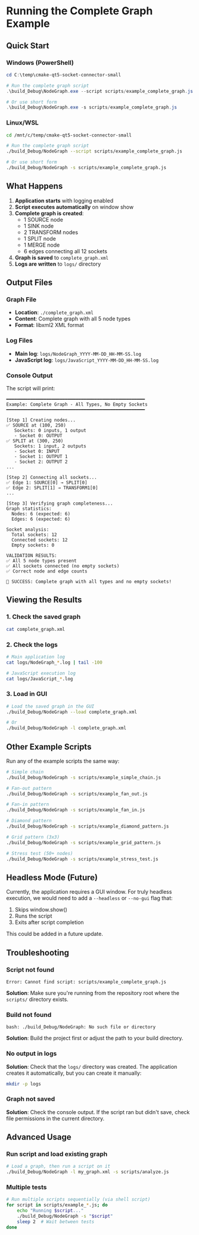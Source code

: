# Running the Complete Graph Example

## Quick Start

### Windows (PowerShell)
```powershell
cd C:\temp\cmake-qt5-socket-connector-small

# Run the complete graph script
.\build_Debug\NodeGraph.exe --script scripts/example_complete_graph.js

# Or use short form
.\build_Debug\NodeGraph.exe -s scripts/example_complete_graph.js
```

### Linux/WSL
```bash
cd /mnt/c/temp/cmake-qt5-socket-connector-small

# Run the complete graph script
./build_Debug/NodeGraph --script scripts/example_complete_graph.js

# Or use short form
./build_Debug/NodeGraph -s scripts/example_complete_graph.js
```

## What Happens

1. **Application starts** with logging enabled
2. **Script executes automatically** on window show
3. **Complete graph is created**:
   - 1 SOURCE node
   - 1 SINK node
   - 2 TRANSFORM nodes
   - 1 SPLIT node
   - 1 MERGE node
   - 6 edges connecting all 12 sockets
4. **Graph is saved** to `complete_graph.xml`
5. **Logs are written** to `logs/` directory

## Output Files

### Graph File
- **Location**: `./complete_graph.xml`
- **Content**: Complete graph with all 5 node types
- **Format**: libxml2 XML format

### Log Files
- **Main log**: `logs/NodeGraph_YYYY-MM-DD_HH-MM-SS.log`
- **JavaScript log**: `logs/JavaScript_YYYY-MM-DD_HH-MM-SS.log`

### Console Output
The script will print:
```
━━━━━━━━━━━━━━━━━━━━━━━━━━━━━━━━━━━━━━━━━━━━━━━━━━━━
Example: Complete Graph - All Types, No Empty Sockets
━━━━━━━━━━━━━━━━━━━━━━━━━━━━━━━━━━━━━━━━━━━━━━━━━━━━

[Step 1] Creating nodes...
✅ SOURCE at (100, 250)
   Sockets: 0 inputs, 1 output
   - Socket 0: OUTPUT
✅ SPLIT at (300, 250)
   Sockets: 1 input, 2 outputs
   - Socket 0: INPUT
   - Socket 1: OUTPUT 1
   - Socket 2: OUTPUT 2
...

[Step 2] Connecting all sockets...
✅ Edge 1: SOURCE[0] → SPLIT[0]
✅ Edge 2: SPLIT[1] → TRANSFORM1[0]
...

[Step 3] Verifying graph completeness...
Graph statistics:
  Nodes: 6 (expected: 6)
  Edges: 6 (expected: 6)

Socket analysis:
  Total sockets: 12
  Connected sockets: 12
  Empty sockets: 0

VALIDATION RESULTS:
✅ All 5 node types present
✅ All sockets connected (no empty sockets)
✅ Correct node and edge counts

🎉 SUCCESS: Complete graph with all types and no empty sockets!
```

## Viewing the Results

### 1. Check the saved graph
```bash
cat complete_graph.xml
```

### 2. Check the logs
```bash
# Main application log
cat logs/NodeGraph_*.log | tail -100

# JavaScript execution log
cat logs/JavaScript_*.log
```

### 3. Load in GUI
```bash
# Load the saved graph in the GUI
./build_Debug/NodeGraph --load complete_graph.xml

# Or
./build_Debug/NodeGraph -l complete_graph.xml
```

## Other Example Scripts

Run any of the example scripts the same way:

```bash
# Simple chain
./build_Debug/NodeGraph -s scripts/example_simple_chain.js

# Fan-out pattern
./build_Debug/NodeGraph -s scripts/example_fan_out.js

# Fan-in pattern
./build_Debug/NodeGraph -s scripts/example_fan_in.js

# Diamond pattern
./build_Debug/NodeGraph -s scripts/example_diamond_pattern.js

# Grid pattern (3x3)
./build_Debug/NodeGraph -s scripts/example_grid_pattern.js

# Stress test (50+ nodes)
./build_Debug/NodeGraph -s scripts/example_stress_test.js
```

## Headless Mode (Future)

Currently, the application requires a GUI window. For truly headless execution, we would need to add a `--headless` or `--no-gui` flag that:
1. Skips window.show()
2. Runs the script
3. Exits after script completion

This could be added in a future update.

## Troubleshooting

### Script not found
```
Error: Cannot find script: scripts/example_complete_graph.js
```
**Solution**: Make sure you're running from the repository root where the `scripts/` directory exists.

### Build not found
```
bash: ./build_Debug/NodeGraph: No such file or directory
```
**Solution**: Build the project first or adjust the path to your build directory.

### No output in logs
**Solution**: Check that the `logs/` directory was created. The application creates it automatically, but you can create it manually:
```bash
mkdir -p logs
```

### Graph not saved
**Solution**: Check the console output. If the script ran but didn't save, check file permissions in the current directory.

## Advanced Usage

### Run script and load existing graph
```bash
# Load a graph, then run a script on it
./build_Debug/NodeGraph -l my_graph.xml -s scripts/analyze.js
```

### Multiple tests
```bash
# Run multiple scripts sequentially (via shell script)
for script in scripts/example_*.js; do
    echo "Running $script..."
    ./build_Debug/NodeGraph -s "$script"
    sleep 2  # Wait between tests
done
```
